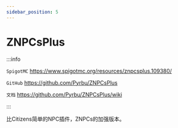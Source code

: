 ```yaml
---
sidebar_position: 5
---
```


# ZNPCsPlus

:::info

`SpigotMC` https://www.spigotmc.org/resources/znpcsplus.109380/

`GitHub` https://github.com/Pyrbu/ZNPCsPlus

`文档` https://github.com/Pyrbu/ZNPCsPlus/wiki

:::

比Citizens简单的NPC插件，ZNPCs的加强版本。
